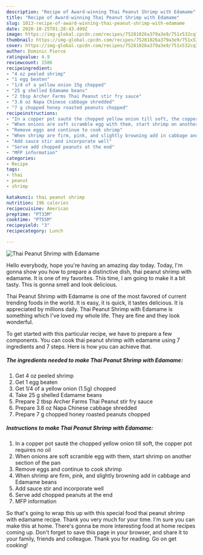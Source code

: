 ```yaml
---
description: "Recipe of Award-winning Thai Peanut Shrimp with Edamame"
title: "Recipe of Award-winning Thai Peanut Shrimp with Edamame"
slug: 1013-recipe-of-award-winning-thai-peanut-shrimp-with-edamame
date: 2020-10-25T01:28:43.499Z
image: https://img-global.cpcdn.com/recipes/75281026a379a3e9/751x532cq70/thai-peanut-shrimp-with-edamame-recipe-main-photo.jpg
thumbnail: https://img-global.cpcdn.com/recipes/75281026a379a3e9/751x532cq70/thai-peanut-shrimp-with-edamame-recipe-main-photo.jpg
cover: https://img-global.cpcdn.com/recipes/75281026a379a3e9/751x532cq70/thai-peanut-shrimp-with-edamame-recipe-main-photo.jpg
author: Dominic Pierce
ratingvalue: 4.9
reviewcount: 1586
recipeingredient:
- "4 oz peeled shrimp"
- "1 egg beaten"
- "1/4 of a yellow onion 15g chopped"
- "25 g shelled Edamame beans"
- "2 tbsp Archer Farms Thai Peanut stir fry sauce"
- "3.6 oz Napa Chinese cabbage shredded"
- "7 g chopped honey roasted peanuts chopped"
recipeinstructions:
- "In a copper pot sauté the chopped yellow onion till soft, the copper pot requires no oil"
- "When onions are soft scramble egg with them, start shrimp on another section of the pan"
- "Remove eggs and continue to cook shrimp"
- "When shrimp are firm, pink, and slightly browning add in cabbage and Edamame beans"
- "Add sauce stir and incorporate well"
- "Serve add chopped peanuts at the end"
- "MFP information"
categories:
- Recipe
tags:
- thai
- peanut
- shrimp

katakunci: thai peanut shrimp 
nutrition: 196 calories
recipecuisine: American
preptime: "PT33M"
cooktime: "PT55M"
recipeyield: "3"
recipecategory: Lunch

---
```



![Thai Peanut Shrimp with Edamame](https://img-global.cpcdn.com/recipes/75281026a379a3e9/751x532cq70/thai-peanut-shrimp-with-edamame-recipe-main-photo.jpg)

Hello everybody, hope you're having an amazing day today. Today, I'm gonna show you how to prepare a distinctive dish, thai peanut shrimp with edamame. It is one of my favorites. This time, I am going to make it a bit tasty. This is gonna smell and look delicious.

Thai Peanut Shrimp with Edamame is one of the most favored of current trending foods in the world. It is easy, it is quick, it tastes delicious. It is appreciated by millions daily. Thai Peanut Shrimp with Edamame is something which I've loved my whole life. They are fine and they look wonderful.




To get started with this particular recipe, we have to prepare a few components. You can cook thai peanut shrimp with edamame using 7 ingredients and 7 steps. Here is how you can achieve that.

<!--inarticleads1-->

##### The ingredients needed to make Thai Peanut Shrimp with Edamame:

1. Get 4 oz peeled shrimp
1. Get 1 egg beaten
1. Get 1/4 of a yellow onion (1.5g) chopped
1. Take 25 g shelled Edamame beans
1. Prepare 2 tbsp Archer Farms Thai Peanut stir fry sauce
1. Prepare 3.6 oz Napa Chinese cabbage shredded
1. Prepare 7 g chopped honey roasted peanuts chopped




<!--inarticleads2-->

##### Instructions to make Thai Peanut Shrimp with Edamame:

1. In a copper pot sauté the chopped yellow onion till soft, the copper pot requires no oil
1. When onions are soft scramble egg with them, start shrimp on another section of the pan
1. Remove eggs and continue to cook shrimp
1. When shrimp are firm, pink, and slightly browning add in cabbage and Edamame beans
1. Add sauce stir and incorporate well
1. Serve add chopped peanuts at the end
1. MFP information




So that's going to wrap this up with this special food thai peanut shrimp with edamame recipe. Thank you very much for your time. I'm sure you can make this at home. There's gonna be more interesting food at home recipes coming up. Don't forget to save this page in your browser, and share it to your family, friends and colleague. Thank you for reading. Go on get cooking!
